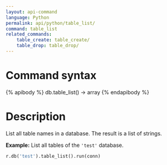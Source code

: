 ```yaml
---
layout: api-command
language: Python
permalink: api/python/table_list/
command: table_list
related_commands:
    table_create: table_create/
    table_drop: table_drop/
---
```


# Command syntax #

{% apibody %}
db.table_list() &rarr; array
{% endapibody %}

# Description #

List all table names in a database. The result is a list of strings.

__Example:__ List all tables of the `'test'` database.

```py
r.db('test').table_list().run(conn)
```
